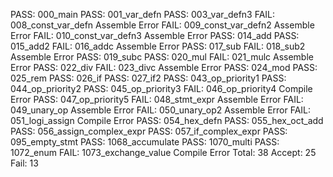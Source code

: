 PASS: 000_main
PASS: 001_var_defn
PASS: 003_var_defn3
FAIL: 008_const_var_defn        Assemble Error
FAIL: 009_const_var_defn2       Assemble Error
FAIL: 010_const_var_defn3       Assemble Error
PASS: 014_add
PASS: 015_add2
FAIL: 016_addc  Assemble Error
PASS: 017_sub
FAIL: 018_sub2  Assemble Error
PASS: 019_subc
PASS: 020_mul
FAIL: 021_mulc  Assemble Error
PASS: 022_div
FAIL: 023_divc  Assemble Error
PASS: 024_mod
PASS: 025_rem
PASS: 026_if
PASS: 027_if2
PASS: 043_op_priority1
PASS: 044_op_priority2
PASS: 045_op_priority3
FAIL: 046_op_priority4  Compile Error
PASS: 047_op_priority5
FAIL: 048_stmt_expr     Assemble Error
FAIL: 049_unary_op      Assemble Error
FAIL: 050_unary_op2     Assemble Error
FAIL: 051_logi_assign   Compile Error
PASS: 054_hex_defn
PASS: 055_hex_oct_add
PASS: 056_assign_complex_expr
PASS: 057_if_complex_expr
PASS: 095_empty_stmt
PASS: 1068_accumulate
PASS: 1070_multi
PASS: 1072_enum
FAIL: 1073_exchange_value       Compile Error
Total: 38       Accept: 25      Fail: 13


